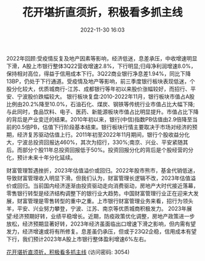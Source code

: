 ﻿---
title: 花开堪折直须折，积极看多抓主线
date: 2022-11-30 16:03
tags:
- 银行行业
updated: 1970-01-01 08:00:00
---

2022年回顾:受疫情反复及地产因素等影响，经济低迷，息差承压，中收增速明显下滑，A股上市银行整体3Q22营收增速2.8%，下行明显;归母净利润增速8.0%，保持相对高位，得益于信用成本下行。3Q22商业银行净息差1.94%，同比下降13BP，仍处于下行通道。受疫情及地产等影响，前三季度银行板块表现低迷，个股分化较大，优质城商行-江苏、成都银行等年初以来股价涨幅较好，而招行、平安、宁波股价跌幅较大。
银行板块复盘:2010-2022年11月，银行板块市值占A股比例由20.2%降至10.0%，石油石化、煤炭、钢铁等传统行业市值占比大幅下降;与此同时，食品饮料、电子、医药、新能源板块市值占比明显提升。市值占比下降的背后是产业变迁的结果。2010年初以来，银行(中信)指数PB估值由2.9倍降至当前的0.5倍PB，估值下行阶段基本结束。银行板块行情主要取决于市场对经济的预期，经济复苏驱动估值上行。2011年初至2022年11月期间，银行个股收益分化大，宁波总投资回报达460%，其次为招行，330%;南京、兴业、平安紧随其后。而部分个股11年总投资回报低于50%。投资回报分化的背后是个股经营的分化，预计未来十年分化延续。
<!-- more -->
财富管理暂遇挫折，2023年估值溢价或回归。2022年股市熊市，基金代销低迷，导致财富管理收入明显下滑。但我们认为，财富管理长逻辑不改，2023年估值溢价或回归。当前国内经济逐渐由投资驱动走向消费驱动，房地产大时代接近落幕，零售银行转型是经济结构调整下的银行业大趋势。中国财富管理行业正在迎来大发展，财富管理是零售转型的重中之重。上市银行财富管理业务来看，招行为领头羊，平安、兴业努力攀登，宁波、江苏、南京等优质城商积极发力。
2023年展望:经济预期好转，业绩平稳增长。近期，防疫政策优化调整，房地产政策进一步放松，经济预期显著好转，2023年经济虽面临出口增速下滑之影响，但内需有望发力，经济增速或将有所修复。息差虽仍承压，但或于23Q2企稳，信用成本有望下行，我们预计2023年A股上市银行整体盈利增速6%左右。

[花开堪折直须折，积极看多抓主线](https://url12.ctfile.com/f/3948612-738822417-a91831?p=3054)
(访问密码: 3054)

